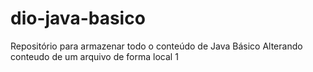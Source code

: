 # dio-java-basico
Repositório para armazenar todo o conteúdo de Java Básico
Alterando conteudo de um arquivo de forma local 1
